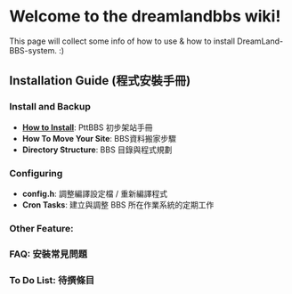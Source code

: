 # Welcome to the dreamlandbbs wiki!

This page will collect some info of how to use & how to install DreamLand-BBS-system. :)

## Installation Guide (程式安裝手冊)

### Install and Backup
  + [**How to Install**](https://github.com/ccns/dreamlandbbs/wiki/INSTALL): PttBBS 初步架站手冊
  + **How To Move Your Site**: BBS資料搬家步驟
  + **Directory Structure**: BBS 目錄與程式規劃

### Configuring
  + **config.h**: 調整編譯設定檔 / 重新編譯程式
  + **Cron Tasks**: 建立與調整 BBS 所在作業系統的定期工作

### Other Feature:

### **FAQ**: 安裝常見問題

### **To Do List**: 待撰條目
